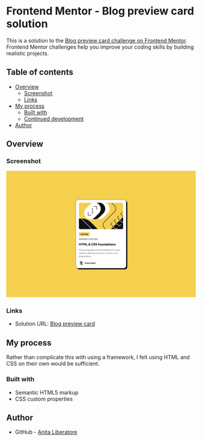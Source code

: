 # Frontend Mentor - Blog preview card solution

This is a solution to the [Blog preview card challenge on Frontend Mentor](https://www.frontendmentor.io/challenges/blog-preview-card-ckPaj01IcS). Frontend Mentor challenges help you improve your coding skills by building realistic projects.

## Table of contents

- [Overview](#overview)
  - [Screenshot](#screenshot)
  - [Links](#links)
- [My process](#my-process)
  - [Built with](#built-with)
  - [Continued development](#continued-development)
- [Author](#author)

## Overview

### Screenshot

![](./design/desktop-design.jpg)

### Links

- Solution URL: [Blog preview card]([https://github.com/Anita-Liberatore](https://blog-preview-card-fe.netlify.app/))

## My process

Rather than complicate this with using a framework, I felt using HTML and CSS on their own would be sufficient.

### Built with

- Semantic HTML5 markup
- CSS custom properties


## Author

- GitHub - [Anita Liberatore](https://github.com/Anita-Liberatore)

